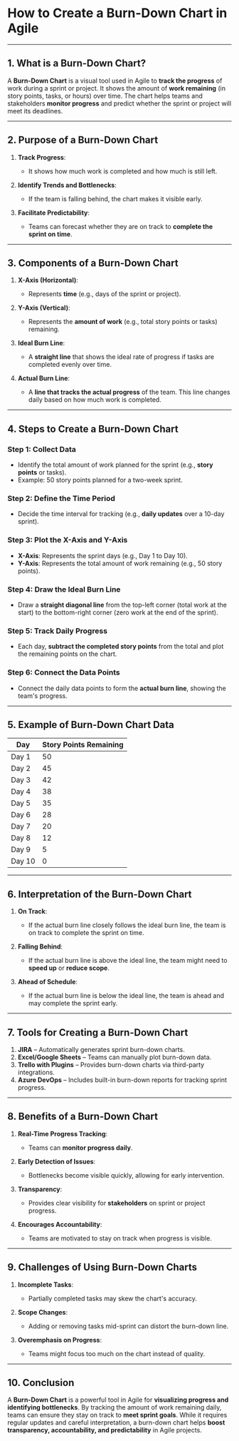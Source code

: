 # How to Create a Burn-Down Chart in Agile

---

## 1. What is a Burn-Down Chart?

A **Burn-Down Chart** is a visual tool used in Agile to **track the progress** of work during a sprint or project. It shows the amount of **work remaining** (in story points, tasks, or hours) over time. The chart helps teams and stakeholders **monitor progress** and predict whether the sprint or project will meet its deadlines.

---

## 2. Purpose of a Burn-Down Chart

1. **Track Progress**:  
   - It shows how much work is completed and how much is still left.
   
2. **Identify Trends and Bottlenecks**:  
   - If the team is falling behind, the chart makes it visible early.

3. **Facilitate Predictability**:  
   - Teams can forecast whether they are on track to **complete the sprint on time**.

---

## 3. Components of a Burn-Down Chart

1. **X-Axis (Horizontal)**:  
   - Represents **time** (e.g., days of the sprint or project).

2. **Y-Axis (Vertical)**:  
   - Represents the **amount of work** (e.g., total story points or tasks) remaining.

3. **Ideal Burn Line**:  
   - A **straight line** that shows the ideal rate of progress if tasks are completed evenly over time.

4. **Actual Burn Line**:  
   - A **line that tracks the actual progress** of the team. This line changes daily based on how much work is completed.

---

## 4. Steps to Create a Burn-Down Chart

### **Step 1: Collect Data**
- Identify the total amount of work planned for the sprint (e.g., **story points** or tasks).
- Example: 50 story points planned for a two-week sprint.

### **Step 2: Define the Time Period**
- Decide the time interval for tracking (e.g., **daily updates** over a 10-day sprint).

### **Step 3: Plot the X-Axis and Y-Axis**
- **X-Axis**: Represents the sprint days (e.g., Day 1 to Day 10).
- **Y-Axis**: Represents the total amount of work remaining (e.g., 50 story points).

### **Step 4: Draw the Ideal Burn Line**
- Draw a **straight diagonal line** from the top-left corner (total work at the start) to the bottom-right corner (zero work at the end of the sprint).

### **Step 5: Track Daily Progress**
- Each day, **subtract the completed story points** from the total and plot the remaining points on the chart.

### **Step 6: Connect the Data Points**
- Connect the daily data points to form the **actual burn line**, showing the team's progress.

---

## 5. Example of Burn-Down Chart Data

| **Day** | **Story Points Remaining** |
|---------|-----------------------------|
| Day 1   | 50                          |
| Day 2   | 45                          |
| Day 3   | 42                          |
| Day 4   | 38                          |
| Day 5   | 35                          |
| Day 6   | 28                          |
| Day 7   | 20                          |
| Day 8   | 12                          |
| Day 9   | 5                           |
| Day 10  | 0                           |

---

## 6. Interpretation of the Burn-Down Chart

1. **On Track**:  
   - If the actual burn line closely follows the ideal burn line, the team is on track to complete the sprint on time.

2. **Falling Behind**:  
   - If the actual burn line is above the ideal line, the team might need to **speed up** or **reduce scope**.

3. **Ahead of Schedule**:  
   - If the actual burn line is below the ideal line, the team is ahead and may complete the sprint early.

---

## 7. Tools for Creating a Burn-Down Chart

1. **JIRA** – Automatically generates sprint burn-down charts.  
2. **Excel/Google Sheets** – Teams can manually plot burn-down data.  
3. **Trello with Plugins** – Provides burn-down charts via third-party integrations.  
4. **Azure DevOps** – Includes built-in burn-down reports for tracking sprint progress.  

---

## 8. Benefits of a Burn-Down Chart

1. **Real-Time Progress Tracking**:  
   - Teams can **monitor progress daily**.

2. **Early Detection of Issues**:  
   - Bottlenecks become visible quickly, allowing for early intervention.

3. **Transparency**:  
   - Provides clear visibility for **stakeholders** on sprint or project progress.

4. **Encourages Accountability**:  
   - Teams are motivated to stay on track when progress is visible.

---

## 9. Challenges of Using Burn-Down Charts

1. **Incomplete Tasks**:  
   - Partially completed tasks may skew the chart's accuracy.

2. **Scope Changes**:  
   - Adding or removing tasks mid-sprint can distort the burn-down line.

3. **Overemphasis on Progress**:  
   - Teams might focus too much on the chart instead of quality.

---

## 10. Conclusion

A **Burn-Down Chart** is a powerful tool in Agile for **visualizing progress and identifying bottlenecks**. By tracking the amount of work remaining daily, teams can ensure they stay on track to **meet sprint goals**. While it requires regular updates and careful interpretation, a burn-down chart helps **boost transparency, accountability, and predictability** in Agile projects.
